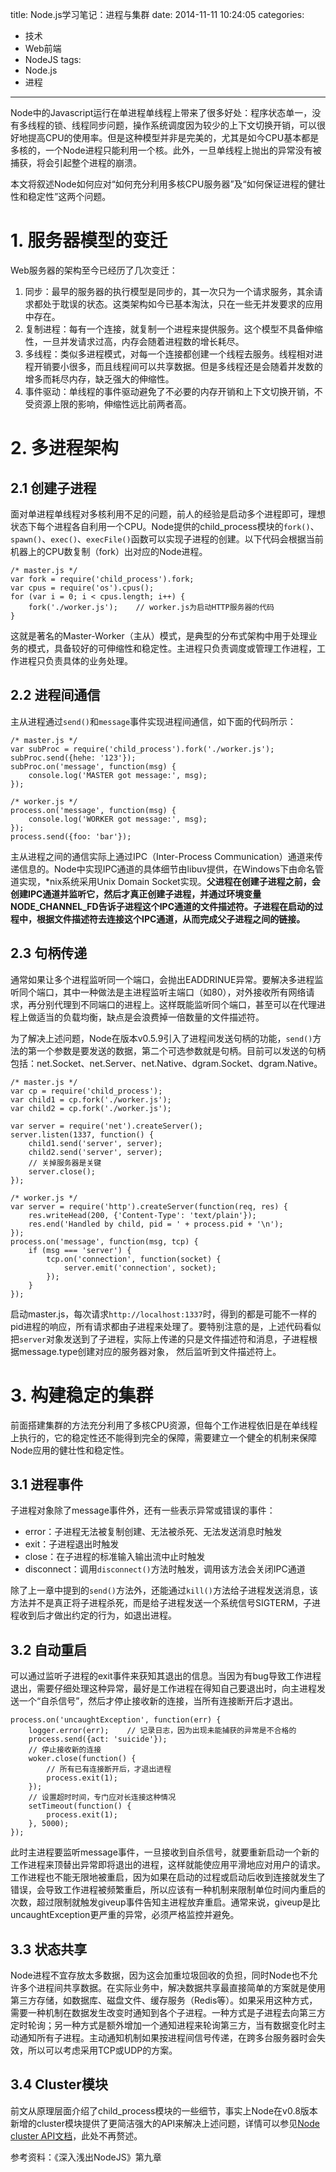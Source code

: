 title: Node.js学习笔记：进程与集群
date: 2014-11-11 10:24:05
categories:
- 技术
- Web前端
- NodeJS
tags:
- Node.js
- 进程
---

Node中的Javascript运行在单进程单线程上带来了很多好处：程序状态单一，没有多线程的锁、线程同步问题，操作系统调度因为较少的上下文切换开销，可以很好地提高CPU的使用率。但是这种模型并非是完美的，尤其是如今CPU基本都是多核的，一个Node进程只能利用一个核。此外，一旦单线程上抛出的异常没有被捕获，将会引起整个进程的崩溃。

本文将叙述Node如何应对“如何充分利用多核CPU服务器”及“如何保证进程的健壮性和稳定性”这两个问题。

<!-- more -->

# 1. 服务器模型的变迁

Web服务器的架构至今已经历了几次变迁：

1. 同步：最早的服务器的执行模型是同步的，其一次只为一个请求服务，其余请求都处于耽误的状态。这类架构如今已基本淘汰，只在一些无并发要求的应用中存在。
2. 复制进程：每有一个连接，就复制一个进程来提供服务。这个模型不具备伸缩性，一旦并发请求过高，内存会随着进程数的增长耗尽。
3. 多线程：类似多进程模式，对每一个连接都创建一个线程去服务。线程相对进程开销要小很多，而且线程间可以共享数据。但是多线程还是会随着并发数的增多而耗尽内存，缺乏强大的伸缩性。
4. 事件驱动：单线程的事件驱动避免了不必要的内存开销和上下文切换开销，不受资源上限的影响，伸缩性远比前两者高。

# 2. 多进程架构

## 2.1 创建子进程

面对单进程单线程对多核利用不足的问题，前人的经验是启动多个进程即可，理想状态下每个进程各自利用一个CPU。Node提供的child_process模块的`fork()`、`spawn()`、`exec()`、`execFile()`函数可以实现子进程的创建。以下代码会根据当前机器上的CPU数复制（fork）出对应的Node进程。

    /* master.js */
    var fork = require('child_process').fork;
    var cpus = require('os').cpus();
    for (var i = 0; i < cpus.length; i++) {
        fork('./worker.js');    // worker.js为启动HTTP服务器的代码
    }

这就是著名的Master-Worker（主从）模式，是典型的分布式架构中用于处理业务的模式，具备较好的可伸缩性和稳定性。主进程只负责调度或管理工作进程，工作进程只负责具体的业务处理。

## 2.2 进程间通信

主从进程通过`send()`和`message`事件实现进程间通信，如下面的代码所示：

    /* master.js */
    var subProc = require('child_process').fork('./worker.js');
    subProc.send({hehe: '123'});
    subProc.on('message', function(msg) {
        console.log('MASTER got message:', msg);
    });

    /* worker.js */
    process.on('message', function(msg) {
        console.log('WORKER got message:', msg);
    });
    process.send({foo: 'bar'});

主从进程之间的通信实际上通过IPC（Inter-Process Communication）通道来传递信息的。Node中实现IPC通道的具体细节由libuv提供，在Windows下由命名管道实现，\*nix系统采用Unix Domain Socket实现。**父进程在创建子进程之前，会创建IPC通道并监听它，然后才真正创建子进程，并通过环境变量NODE_CHANNEL_FD告诉子进程这个IPC通道的文件描述符。子进程在启动的过程中，根据文件描述符去连接这个IPC通道，从而完成父子进程之间的链接。**

## 2.3 句柄传递

通常如果让多个进程监听同一个端口，会抛出EADDRINUE异常。要解决多进程监听同个端口，其中一种做法是主进程监听主端口（如80），对外接收所有网络请求，再分别代理到不同端口的进程上。这样既能监听同个端口，甚至可以在代理进程上做适当的负载均衡，缺点是会浪费掉一倍数量的文件描述符。

为了解决上述问题，Node在版本v0.5.9引入了进程间发送句柄的功能，`send()`方法的第一个参数是要发送的数据，第二个可选参数就是句柄。目前可以发送的句柄包括：net.Socket、net.Server、net.Native、dgram.Socket、dgram.Native。

    /* master.js */
    var cp = require('child_process');
    var child1 = cp.fork('./worker.js');
    var child2 = cp.fork('./worker.js');

    var server = require('net').createServer();
    server.listen(1337, function() {
        child1.send('server', server);
        child2.send('server', server);
        // 关掉服务器是关键
        server.close();
    });

    /* worker.js */
    var server = require('http').createServer(function(req, res) {
        res.writeHead(200, {'Content-Type': 'text/plain'});
        res.end('Handled by child, pid = ' + process.pid + '\n');
    });
    process.on('message', function(msg, tcp) {
        if (msg === 'server') {
            tcp.on('connection', function(socket) {
                server.emit('connection', socket);
            });
        }
    });

启动master.js，每次请求`http://localhost:1337`时，得到的都是可能不一样的pid进程的响应，所有请求都由子进程来处理了。要特别注意的是，上述代码看似把`server`对象发送到了子进程，实际上传递的只是文件描述符和消息，子进程根据message.type创建对应的服务器对象， 然后监听到文件描述符上。

# 3. 构建稳定的集群

前面搭建集群的方法充分利用了多核CPU资源，但每个工作进程依旧是在单线程上执行的，它的稳定性还不能得到完全的保障，需要建立一个健全的机制来保障Node应用的健壮性和稳定性。

## 3.1 进程事件

子进程对象除了message事件外，还有一些表示异常或错误的事件：

* error：子进程无法被复制创建、无法被杀死、无法发送消息时触发
* exit：子进程退出时触发
* close：在子进程的标准输入输出流中止时触发
* disconnect：调用`disconnect()`方法时触发，调用该方法会关闭IPC通道

除了上一章中提到的`send()`方法外，还能通过`kill()`方法给子进程发送消息，该方法并不是真正将子进程杀死，而是给子进程发送一个系统信号SIGTERM，子进程收到后才做出约定的行为，如退出进程。

## 3.2 自动重启

可以通过监听子进程的exit事件来获知其退出的信息。当因为有bug导致工作进程退出，需要仔细处理这种异常，最好是工作进程在得知自己要退出时，向主进程发送一个“自杀信号”，然后才停止接收新的连接，当所有连接断开后才退出。

    process.on('uncaughtException', function(err) {
        logger.error(err);    // 记录日志，因为出现未能捕获的异常是不合格的
        process.send({act: 'suicide'});
        // 停止接收新的连接
        woker.close(function() {
            // 所有已有连接断开后，才退出进程
            process.exit(1);
        });
        // 设置超时时间，专门应对长连接这种情况
        setTimeout(function() {
            process.exit(1);
        }, 5000);
    });

此时主进程要监听message事件，一旦接收到自杀信号，就要重新启动一个新的工作进程来顶替出异常即将退出的进程，这样就能使应用平滑地应对用户的请求。工作进程也不能无限地被重启，因为如果在启动的过程或启动后收到连接就发生了错误，会导致工作进程被频繁重启，所以应该有一种机制来限制单位时间内重启的次数，超过限制就触发giveup事件告知主进程放弃重启。通常来说，giveup是比uncaughtException更严重的异常，必须严格监控并避免。

## 3.3 状态共享

Node进程不宜存放太多数据，因为这会加重垃圾回收的负担，同时Node也不允许多个进程间共享数据。在实际业务中，解决数据共享最直接简单的方案就是使用第三方存储，如数据库、磁盘文件、缓存服务（Redis等）。如果采用这种方式，需要一种机制在数据发生改变时通知到各个子进程。一种方式是子进程去向第三方定时轮询；另一种方式是额外增加一个通知进程来轮询第三方，当有数据变化时主动通知所有子进程。主动通知机制如果按进程间信号传递，在跨多台服务器时会失效，所以可以考虑采用TCP或UDP的方案。

## 3.4 Cluster模块

前文从原理层面介绍了child_process模块的一些细节，事实上Node在v0.8版本新增的cluster模块提供了更简洁强大的API来解决上述问题，详情可以参见[Node cluster API文档](http://nodejs.org/api/cluster.html)，此处不再赘述。

参考资料：《深入浅出NodeJS》第九章
